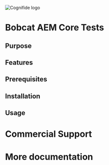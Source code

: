 ![Cognifide logo](http://cognifide.github.io/images/cognifide-logo.png)

# Bobcat AEM Core Tests

## Purpose

## Features

## Prerequisites

## Installation

## Usage

# Commercial Support

# More documentation
